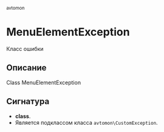 <small>avtomon</small>

MenuElementException
====================

Класс ошибки

Описание
-----------

Class MenuElementException

Сигнатура
---------

- **class**.
- Является подклассом класса `avtomon\CustomException`.
